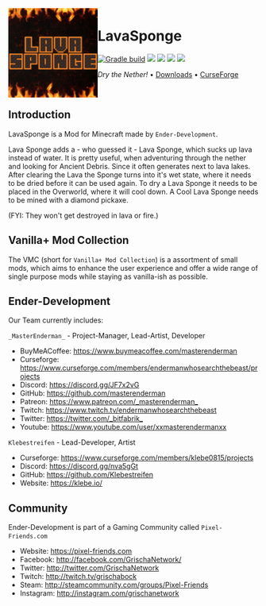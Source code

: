 <img src="src/main/resources/assets/lavasponge/icon.png" align="left" width="180px"/>

# LavaSponge

[![Gradle build](https://github.com/Ender-Development/LavaSponge-Fabric/workflows/Gradle%20build/badge.svg)](https://github.com/Ender-Development/LavaSponge-Fabric/actions) [![](https://img.shields.io/github/license/Ender-Development/LavaSponge-Fabric.svg)](LICENSE) [![](https://img.shields.io/github/release/Ender-Development/LavaSponge-Fabric.svg)](https://github.com/Ender-Development/LavaSponge-Fabric/releases) ![](http://cf.way2muchnoise.eu/versions/minecraft_lavasponge-fabric_all.svg) [![](http://cf.way2muchnoise.eu/lavasponge-fabric.svg)](https://minecraft.curseforge.com/projects/lavasponge-fabric)

*Dry the Nether!* • [Downloads](https://github.com/Ender-Development/LavaSponge-Fabric/releases) • [CurseForge](https://www.curseforge.com/minecraft/mc-mods/lavasponge-fabric)

<p>&nbsp;</p>

## Introduction

LavaSponge is a Mod for Minecraft made by `Ender-Development`.

Lava Sponge adds a - who guessed it - Lava Sponge, which sucks up lava instead of water. It is pretty useful, when adventuring through the nether and looking for Ancient Debris. Since it often generates next to lava lakes. After clearing the Lava the Sponge turns into it's wet state, where it needs to be dried before it can be used again.
To dry a Lava Sponge it needs to be placed in the Overworld, where it will cool down. A Cool Lava Sponge needs to be mined with a diamond pickaxe.

(FYI: They won't get destroyed in lava or fire.)

## Vanilla+ Mod Collection

The VMC (short for `Vanilla+ Mod Collection`) is a assortment of small mods, which aims to enhance the user experience and offer a wide range of single purpose mods while staying as vanilla-ish as possible.

## Ender-Development

Our Team currently includes:

`_MasterEnderman_` - Project-Manager, Lead-Artist, Developer

- BuyMeACoffee: <https://www.buymeacoffee.com/masterenderman>
- Curseforge: <https://www.curseforge.com/members/endermanwhosearchthebeast/projects>
- Discord: <https://discord.gg/JF7x2vG>
- GitHub: <https://github.com/masterenderman>
- Patreon: <https://www.patreon.com/_masterenderman_>
- Twitch: <https://www.twitch.tv/endermanwhosearchthebeast>
- Twitter: <https://twitter.com/_bitfabrik_>
- Youtube: <https://www.youtube.com/user/xxmasterendermanxx>

`Klebestreifen` - Lead-Developer, Artist

- Curseforge: <https://www.curseforge.com/members/klebe0815/projects>
- Discord: <https://discord.gg/nva5gGt>
- GitHub: <https://github.com/Klebestreifen>
- Website: <https://klebe.io/>

## Community ##

Ender-Development is part of a Gaming Community called `Pixel-Friends.com`

- Website: <https://pixel-friends.com>
- Facebook: <http://facebook.com/GrischaNetwork/>
- Twitter: <http://twitter.com/GrischaNetwork>
- Twitch: <http://twitch.tv/grischabock>
- Steam: <http://steamcommunity.com/groups/Pixel-Friends>
- Instagram: <http://instagram.com/grischanetwork>
